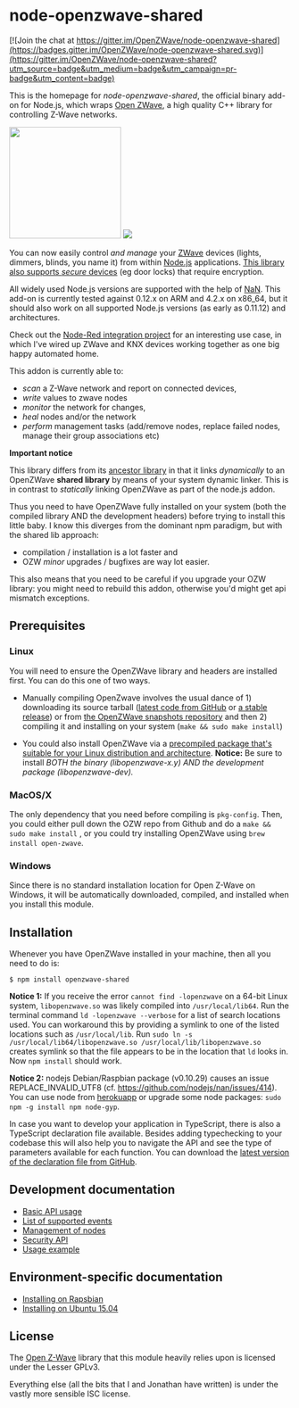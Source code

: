 node-openzwave-shared
=====================

[![Join the chat at https://gitter.im/OpenZWave/node-openzwave-shared](https://badges.gitter.im/OpenZWave/node-openzwave-shared.svg)](https://gitter.im/OpenZWave/node-openzwave-shared?utm_source=badge&utm_medium=badge&utm_campaign=pr-badge&utm_content=badge)

This is the homepage for *node-openzwave-shared*, the official binary add-on for
Node.js, which wraps [Open ZWave](http://openzwave.com/), a high quality C++
library for controlling Z-Wave networks.

<img src="https://nodejs.org/static/images/logos/nodejs.png" style="width: 200px"/>
<img src="http://www.openzwave.com/css/ozwlogo.png"/>

You can now easily control *and manage* your [ZWave](http://www.z-wave.com/)
devices (lights, dimmers, blinds, you name it) from within [Node.js](https://nodejs.org/)
applications. [This library also supports *secure* devices](../master/README-security.md)
(eg door locks) that require encryption.

All widely used Node.js versions are supported with the help of [NaN](https://github.com/nodejs/nan).
This add-on is currently tested against 0.12.x on ARM and 4.2.x on x86_64, but
it should also work on all supported Node.js versions (as early as 0.11.12) and
architectures.

Check out the [Node-Red integration project](https://github.com/OpenZWave/node-red-contrib-openzwave)
for an interesting use case, in which I've wired up ZWave and KNX devices
working together as one big happy automated home.

This addon is currently able to:
- *scan* a Z-Wave network and report on connected devices,
- *write* values to zwave nodes
- *monitor* the network for changes,
- *heal* nodes and/or the network
- *perform* management tasks (add/remove nodes, replace failed nodes, manage
	their group associations etc)

**Important notice**

This library differs from its [ancestor library](https://github.com/jperkin/node-openzwave)
in that it links *dynamically* to an OpenZWave **shared library**
by means of your system dynamic linker. This is  in contrast to
*statically* linking OpenZWave as part of the node.js addon.

Thus you need to have OpenZWave fully installed on your system (both the
compiled library AND the development headers) before trying to install this
little baby.
I know this diverges from the dominant npm paradigm, but with the shared lib approach:
  - compilation / installation is a lot faster and
  - OZW *minor* upgrades / bugfixes are way lot easier.

This also means that you need to be careful if you upgrade your
OZW library: you might need to rebuild this addon, otherwise you'd might
get api mismatch exceptions.

## Prerequisites

### Linux

You will need to ensure the OpenZWave library and headers are
installed first. You can do this one of two ways.

- Manually compiling OpenZwave involves the usual dance of 1) downloading its source tarball
([latest code from GitHub](https://github.com/OpenZWave/open-zwave/archive/master.zip) or
[a stable release](https://github.com/OpenZWave/open-zwave/releases)) or
from [the OpenZWave snapshots repository](http://old.openzwave.com/snapshots/)
and then 2) compiling it and installing on your system (`make && sudo make install`)

- You could also install OpenZWave via a [precompiled package that's suitable for
your Linux distribution and architecture](http://old.openzwave.com/downloads/).
**Notice:** Be sure to install *BOTH the binary (libopenzwave-x.y) AND the
development package (libopenzwave-dev).*

### MacOS/X

The only dependency that you need before compiling is `pkg-config`. Then, you
could either pull down the OZW repo from Github and do a `make && sudo make install` ,
or you could try installing OpenZWave using `brew install open-zwave`.

### Windows

Since there is no standard installation location for Open Z-Wave on Windows, it
will be automatically downloaded, compiled, and installed when you install this module.

## Installation

Whenever you have OpenZWave installed in your machine, then all you need to do is:
```
$ npm install openzwave-shared
```

**Notice 1:** If you receive the error `cannot find -lopenzwave` on a 64-bit Linux
system, `libopenzwave.so` was likely compiled into `/usr/local/lib64`.
Run the terminal command `ld -lopenzwave --verbose` for a list of search
locations used. You can workaround this by providing a symlink to one of the
listed locations such as `/usr/local/lib`.
Run `sudo ln -s /usr/local/lib64/libopenzwave.so /usr/local/lib/libopenzwave.so`
creates symlink so that the file appears to be in the location that `ld` looks
in. Now `npm install` should work.

**Notice 2:** nodejs Debian/Raspbian package (v0.10.29) causes an issue REPLACE_INVALID_UTF8 (cf. https://github.com/nodejs/nan/issues/414). You can use node from [herokuapp](http://node-arm.herokuapp.com/) or upgrade some node packages: `sudo npm -g install npm node-gyp`.

In case you want to develop your application in TypeScript, there is also a TypeScript
declaration file available. Besides adding typechecking to your codebase this will also
help you to navigate the API and see the type of parameters available for each function. You can
download the
[latest version of the declaration file from GitHub](https://github.com/jbaron/openzwave-shared-tsd).

## Development documentation

- [Basic API usage](../master/README-api.md)
- [List of supported events](../master/README-events.md)
- [Management of nodes](../master/README-mgmt.md)
- [Security API](../master/README-security.md)
- [Usage example](../master/README-example.md)

## Environment-specific documentation
- [Installing on Rapsbian](../master/README-raspbian.md)
- [Installing on Ubuntu 15.04](../master/README-ubuntu.md)

## License

The [Open Z-Wave](http://www.openzwave.com/) library that this
module heavily relies upon is licensed under the Lesser GPLv3.

Everything else (all the bits that I and Jonathan have written)
is under the vastly more sensible ISC license.
